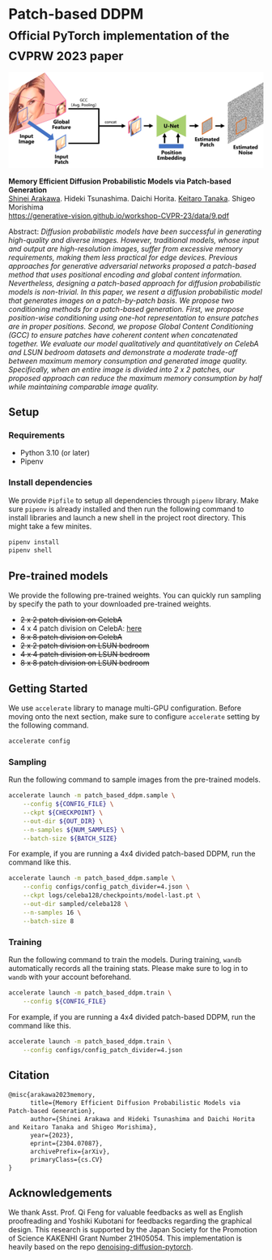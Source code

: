 # Patch-based DDPM<br><sub>Official PyTorch implementation of the CVPRW 2023 paper</sub>

![Teaser image](./assets/teaser.jpg)

**Memory Efficient Diffusion Probabilistic Models via Patch-based Generation**<br>
[Shinei Arakawa](https://shineiarakawa.github.io/). Hideki Tsunashima. Daichi Horita. [Keitaro Tanaka](https://sites.google.com/view/keitarotanaka/). Shigeo Morishima<br>
https://generative-vision.github.io/workshop-CVPR-23/data/9.pdf<br>

Abstract: *Diffusion probabilistic models have been successful in generating high-quality and diverse images. However, traditional models, whose input and output are high-resolution images, suffer from excessive memory requirements, making them less practical for edge devices. Previous approaches for generative adversarial networks proposed a patch-based method that uses positional encoding and global content information. Nevertheless, designing a patch-based approach for diffusion probabilistic models is non-trivial. In this paper, we resent a diffusion probabilistic model that generates images on a patch-by-patch basis. We propose two conditioning methods for a patch-based generation. First, we propose position-wise conditioning using one-hot representation to ensure patches are in proper positions. Second, we propose Global Content Conditioning (GCC) to ensure patches have coherent content when concatenated together. We evaluate our model qualitatively and quantitatively on CelebA and LSUN bedroom datasets and demonstrate a moderate trade-off between maximum memory consumption and generated image quality. Specifically, when an entire image is divided into 2 x 2 patches, our proposed approach can reduce the maximum memory consumption by half while maintaining comparable image quality.*

## Setup
### Requirements
- Python 3.10 (or later)
- Pipenv

### Install dependencies
We provide `Pipfile` to setup all dependencies through `pipenv` library. Make sure `pipenv` is already installed and then run the following command to install libraries and launch a new shell in the project root directory. This might take a few minites.
```bash
pipenv install
pipenv shell
```
## Pre-trained models
We provide the following pre-trained weights. You can quickly run sampling by specify the path to your downloaded pre-trained weights.

- ~~2 x 2 patch division on CelebA~~
- 4 x 4 patch division on CelebA: [here]()
- ~~8 x 8 patch division on CelebA~~
- ~~2 x 2 patch division on LSUN bedroom~~
- ~~4 x 4 patch division on LSUN bedroom~~
- ~~8 x 8 patch division on LSUN bedroom~~

## Getting Started
We use `accelerate` library to manage multi-GPU configuration. Before moving onto the next section, make sure to configure `accelerate` setting by the following command.
```bash
accelerate config
```

### Sampling
Run the following command to sample images from the pre-trained models.
```bash
accelerate launch -m patch_based_ddpm.sample \
    --config ${CONFIG_FILE} \
    --ckpt ${CHECKPOINT} \
    --out-dir ${OUT_DIR} \
    --n-samples ${NUM_SAMPLES} \
    --batch-size ${BATCH_SIZE}
```

For example, if you are running a 4x4 divided patch-based DDPM, run the command like this.
```bash
accelerate launch -m patch_based_ddpm.sample \
    --config configs/config_patch_divider=4.json \
    --ckpt logs/celeba128/checkpoints/model-last.pt \
    --out-dir sampled/celeba128 \
    --n-samples 16 \
    --batch-size 8
```

### Training
Run the following command to train the models. During training, `wandb` automatically records all the training stats. Please make sure to log in to `wandb` with your account beforehand.
```bash
accelerate launch -m patch_based_ddpm.train \
    --config ${CONFIG_FILE}
```

For example, if you are running a 4x4 divided patch-based DDPM, run the command like this.
```bash
accelerate launch -m patch_based_ddpm.train \
    --config configs/config_patch_divider=4.json
```

## Citation
```
@misc{arakawa2023memory,
      title={Memory Efficient Diffusion Probabilistic Models via Patch-based Generation}, 
      author={Shinei Arakawa and Hideki Tsunashima and Daichi Horita and Keitaro Tanaka and Shigeo Morishima},
      year={2023},
      eprint={2304.07087},
      archivePrefix={arXiv},
      primaryClass={cs.CV}
}
```

## Acknowledgements
We thank Asst. Prof. Qi Feng for valuable feedbacks as well as English proofreading and Yoshiki Kubotani for feedbacks regarding the graphical design.
This research is supported by the Japan Society for the Promotion of Science KAKENHI Grant Number 21H05054.
This implementation is heavily based on the repo [denoising-diffusion-pytorch](https://github.com/lucidrains/denoising-diffusion-pytorch).
